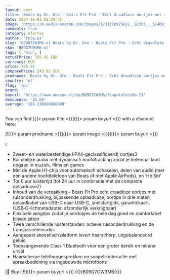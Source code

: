 ```yaml
---
layout: post
title: 'Beats by Dr. Dre - Beats Fit Pro - Echt draadloze oortjes met ruisonderdrukking - IPX4-classificatie  zweetbestendige oortjes  compatibel met Apple en Android  Class 1 Bluetooth®  ingebouwde microfoon – Wit'
date: 2024-10-01 02:29:45
image: 'https://m.media-amazon.com/images/I/31jin9ZSHjL._SL500_._SL400_.jpg'
comments: true
category: ofertas
author: 'tole.es'
slug: 'B09Q7CW3M6-nl Beats by Dr. Dre - Beats Fit Pro - Echt draadloze oortjes...'
sku: 'B09Q7CW3M6-nl'
tags: [ '🇳🇱', ]
actualPrice: 195.95 EUR
currency: EUR
price: 195.95
comparePrice: 249.95 EUR
prodname: 'Beats by Dr. Dre - Beats Fit Pro - Echt draadloze oortjes met ruisonderdrukking - IPX4-classificatie  zweetbestendige oortjes  compatibel met Apple en Android  Class 1 Bluetooth®  ingebouwde microfoon – Wit'
country: 'nl'
flag: '🇳🇱'
brand: ''
buyurl: 'https://www.amazon.nl/dp/B09Q7CW3M6/?tag=tolees0b-21'
descuento: '21.60'
average: '189.238888888889'
---
```


You can find [{{< param title >}}]({{< param buyurl >}}) with a discount here:

[![{{< param prodname >}}]({{< param image >}})]({{< param buyurl >}})

ℹ️:

- Zweet- en waterbestendige (IPX4-geclassificeerd) oortjes3
- Ruimtelijke audio met dynamisch hoofdtracking zodat je helemaal kunt opgaan in muziek, films en games
- Met de Apple H1-chip voor automatisch schakelen, delen van audio (met een andere hoofdtelefoon van Beats of met Apple AirPods), en ‘Hé Siri’
- Tot 6 uur luistertijd (tot 24 uur in combinatie met de compacte oplaadcase7)
- Inhoud van de verpakking – Beats Fit Pro echt draadloze oortjes met ruisonderdrukking, bijpassende oplaadcase, oortips in drie maten, oplaadkabel van USB-C naar-USB-C, snelstartgids, garantiekaart. (USB‑C-lichtnetadapter, afzonderlijk verkrijgbaar)
- Flexibele wingtips zodat je oordopjes de hele dag goed en comfortabel blijven zitten
- Twee verschillende luisterstanden: actieve ruisonderdrukking en de transparantiemodus
- Aangepast akoestisch platform levert haarscherp, uitgebalanceerd geluid
- Toonaangevende Class 1 Bluetooth voor een groter bereik en minder uitval
- Haarscherpe telefoongesprekken en soepele interactie met spraakbediening via ingebouwde microfoons

[🛒 Buy it!!]({{< param buyurl >}})
{{<world>}}B09Q7CW3M6{{</world>}}
